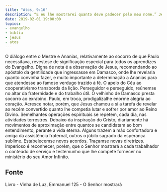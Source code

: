 ```yaml
---
title: "Atos, 9:16"
description: “E eu lhe mostrarei quanto deve padecer pelo meu nome.” Jesus (Atos, 9:16)
date: 2019-02-01 19:00:00
topics: 
- evangelho
- biblia
- jesus
- atos
---
```


O diálogo entre o Mestre e Ananias, relativamente ao socorro de que Paulo
necessitava, reveste­se de significação especial para todos os aprendizes do
Evangelho.
Digna de nota é a observação de Jesus, recomendando ao apóstolo da
gentilidade que ingressasse em Damasco, onde lhe revelaria quanto convinha fazer,
e muito importante a determinação a Ananias para que atendesse ao famoso verdugo
trazido à fé.
O apelo do Céu ao cooperativismo transborda da lição. Perseguidor e
perseguido, reúnem­se no altar da fraternidade e do trabalho útil. O velhinho de
Damasco presta socorro ao ex­rabino. Paulo, em troca, prodigaliza­lhe enorme
alegria ao coração.
Acresce notar, porém, que Jesus chamou a si a tarefa de revelar ao recém­
convertido quanto lhe competia lutar e sofrer por amor ao Reino Divino.
Semelhantes operações espirituais se repetem, cada dia, nas atividades
terrestres.
Debaixo da inspiração do Cristo, diariamente há movimentos de
aproximação entre quantos se candidatam ao bom entendimento, perante a vida
eterna. Alguns trazem a mão confortadora e amiga da assistência fraternal, outros o
júbilo sagrado da esperança sublime.
Estabelecem­se novos acordos. Traçam­se novas diretrizes.
Imperioso é reconhecer, porém, que o Senhor mostrará a cada trabalhador o
conteúdo de serviço e testemunho que lhe compete fornecer no ministério do seu
Amor Infinito.




## Fonte
Livro - Vinha de Luz, Emmanuel
125 - O Senhor mostrará
